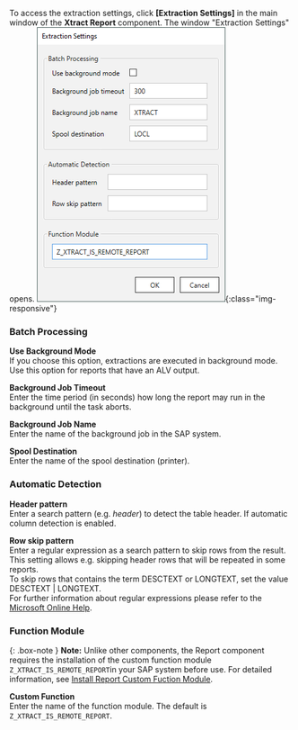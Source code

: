 
To access the extraction settings, click **[Extraction Settings]** in the main window of the **Xtract Report** component.
The window "Extraction Settings" opens.
![Table Extractor](/img/content/Report-Extraction-Settings.png){:class="img-responsive"}

### Batch Processing

**Use Background Mode**<br>
If you choose this option, extractions are executed in background mode. Use this option for reports that have an ALV output.

**Background Job Timeout**<br>
Enter the time period (in seconds) how long the report may run in the background until the task aborts.

**Background Job Name**<br>
Enter the name of the background job in the SAP system.

**Spool Destination**<br>
Enter the name of the spool destination (printer).


### Automatic Detection

**Header pattern**<br>
Enter a search pattern (e.g. *header*) to detect the table header. If automatic column detection is enabled.

**Row skip pattern**<br>
Enter a regular expression as a search pattern to skip rows from the result.  <br>
This setting allows e.g. skipping header rows that will be repeated in some reports. <br>
To skip rows that contains the term DESCTEXT or LONGTEXT, set the value DESCTEXT | LONGTEXT. <br>
For further information about regular expressions please refer to the [Microsoft Online Help](http://msdn.microsoft.com/en-us/library/az24scfc.aspx).

### Function Module

{: .box-note }
**Note:** Unlike other components, the Report component requires the installation of the custom function module `Z_XTRACT_IS_REMOTE_REPORT`in your SAP system before use.
For detailed information, see [Install Report Custom Fuction Module](../sap-customizing/install-report-custom-function-module).

**Custom Function**<br>
Enter the name of the function module. The default is `Z_XTRACT_IS_REMOTE_REPORT`.